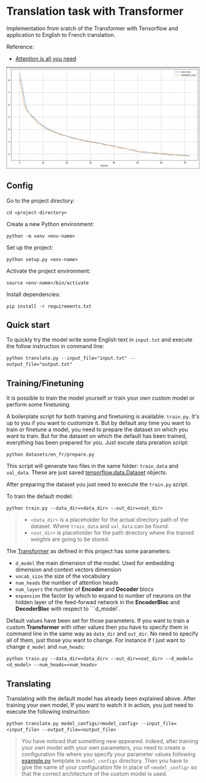# Translation task with Transformer
Implementation from sratch of the Transformer with Tensorflow and application to English to French translation.

Reference:
- [Attention is all you need](https://arxiv.org/pdf/1706.03762.pdf)

![repro124m](assets/training_curve.png)

## Config
Go to the project directory:
````
cd <project-directory>
````
Create a new Python environment:
````
python -m venv <env-name>
````
Set up the project:
````
python setup.py <env-name>
````
Activate the project environment:
````
source <env-name>/bin/activate
````

Install dependencies:
````
pip install -r requirements.txt
````

## Quick start

To quickly try the model write some English text in ``input.txt`` and execute the follow instruction in command line:
````
python translate.py --input_file="input.txt" --output_file="output.txt"
````

## Training/Finetuning
It is possible to train the model yourself or train your own custom model or perform some finetuning.

A boilerplate script for both training and finetuning is available: ``train.py``.
It's up to you if you want to customize it. But by default any time you want to train or finetune a model, you need to prepare the dataset on which you want to train. But for the dataset on which the default has been trained, everything has been prepared for you. Just excute data preration script:

````
python datasets/en_fr/prepare.py
````

This script will generate two files in the same folder: ``train_data`` and ``val_data``. These are just saved [tensorflow.data.Dataset](https://www.tensorflow.org/api_docs/python/tf/data/Dataset) objects.

After preparing the dataset you just need to execute the ``train.py`` script.

To train the default model:
````
python train.py --data_dir=<data_dir> --out_dir=<out_dir>
````
> * ``<data_dir>`` is a placeholder for the actual directory path of the dataset. Where ``train_data`` and ``val_data`` can be found.
> * ``<out_dir>`` is placeholder for the path directory where the trained weights are going to be stored.

The [Transformer](https://arxiv.org/pdf/1706.03762.pdf) as defined in this project has some parameters:
* ``d_model`` the main dimension of the model. Used for embedding dimension and context vectors dimension
* ``vocab_size`` the size of the vocabulary
* ``num_heads`` the number of attention heads
* ``num_layers`` the number of **Encoder** and **Decoder** blocs
* ``expansion`` the factor by which to expand to number of neurons on the hidden layer of the feed-forwad network in the **EncoderBloc** and **DecoderBloc** with respect to ```d_model`.

Default values have been set for those parameters. If you want to train a custom **Transformer** with other values then you have to specify them in command line in the same way as ``data_dir`` and ``out_dir``. No need to specify all of them, just those you want to change.
For instance if I just want to change ``d_model`` and ``num_heads``:
````
python train.py --data_dir=<data_dir> --out_dir=<out_dir> --d_model=<d_model> --num_heads=<num_heads>
````

## Translating
Translating with the default model has already been explained above. After training your own model, If you want to watch it in action, you just need to execute the following instruction:
````
python translate.py model_configs/<model_config> --input_file=<input_file> --output_file=<output_file>
````
> You have noticed that something new appeared.
> Indeed, after training your own model with your own parameters, you need to create a configuration file where you specify your parameter values following [example.py](model_configs/example.py) template in ``model_configs`` directory.
> Then you have to give the name of your configuration file in place of ``<model_config>`` so that the correct architecture of the custom model is used.


